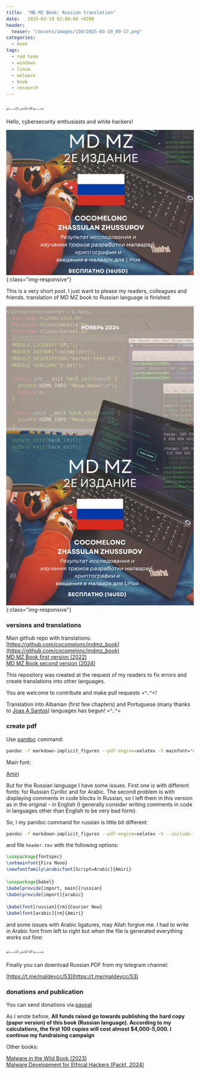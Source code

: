 ```yaml
---
title:  "MD MZ Book: Russian translation"
date:   2025-03-19 02:00:00 +0200
header:
  teaser: "/assets/images/150/2025-03-19_09-17.png"
categories:
  - book
tags:
  - red team
  - windows
  - linux
  - malware
  - book
  - research
---
```


﷽

Hello, cybersecurity enthusiasts and white hackers!        

![malware](/assets/images/150/2025-03-19_09-17.png){:class="img-responsive"}    

This is a very short post. I just want to please my readers, colleagues and friends. translation of MD MZ book to Russian language is finished:      

![malware](/assets/images/150/MD-MZ-2nd-edition-ru.png){:class="img-responsive"}    

### versions and translations

Main github repo with translations: [https://github.com/cocomelonc/mdmz_book](https://github.com/cocomelonc/mdmz_book)    
[MD MZ Book first version (2022)](https://cocomelonc.github.io/book/2022/07/16/mybook.html)     
[MD MZ Book second version (2024)](https://cocomelonc.github.io/book/2024/11/29/mybook-2.html)      

This repository was created at the request of my readers to fix errors and create translations into other languages.    

You are welcome to contribute and make pull requests =^..^=!     

Translation into Albanian (first few chapters) and Portuguese (many thanks to [Joas A Santos](https://github.com/CyberSecurityUP)) languages ​​has begun! =^..^=     

### create pdf

Use [pandoc](https://github.com/jgm/pandoc) command:    

```bash
pandoc -f markdown-implicit_figures --pdf-engine=xelatex -V mainfont="Amiri" -V colorlinks=true -V linkcolor=blue -o mdmz_book.pdf 1-intro.md 2-maldev.md .... 101-finall.md --mathjax
```

Main font:     

[Amiri](https://fonts.google.com/specimen/Amiri)      

But for the Russian language I have some issues. First one is with different fonts: for Russian Cyrillic and for Arabic. The second problem is with displaying comments in code blocks in Russian, so I left them in this version as in the original - in English (I generally consider writing comments in code in languages ​​other than English to be very bad form).

So, I my pandoc command for russian is little bit different:    

```bash
pandoc -f markdown-implicit_figures --pdf-engine=xelatex -V --include-in-header=header.tex -V colorlinks=true -V linkcolor=blue -o mdmz_book.pdf 1-intro.md 2-maldev.md .... 101-finall.md --mathjax
```

and file `header.tex` with the following options:    

```tex
\usepackage{fontspec}
\setmainfont{Fira Mono}
\newfontfamily\arabicfont[Script=Arabic]{Amiri}

\usepackage{babel}
\babelprovide[import, main]{russian}
\babelprovide[import]{arabic}

\babelfont[russian]{rm}{Courier New}
\babelfont[arabic]{rm}{Amiri}
```

and some issues with Arabic ligatures, may Allah forgive me. I had to write in Arabic font from left to right but when the file is generated everything works out fine:     

﷽

Finally you can download Russian PDF from my telegram channel:     

[https://t.me/maldevcc/53](https://t.me/maldevcc/53)     

### donations and publication

You can send donations via [paypal](https://paypal.me/cocomelonc/)    

As I wrote before, **All funds raised go towards publishing the hard copy (paper version) of this book (Russian language). According to my calculations, the first 100 copies will cost almost $4,000-5,000. I continue my fundraising campaign**

Other books:     

[Malware in the Wild Book (2023)](https://cocomelonc.github.io/book/2023/12/13/malwild-book.html)     
[Malware Development for Ethical Hackers (Packt, 2024)](https://github.com/PacktPublishing/Malware-Development-for-Ethical-Hackers/)     
